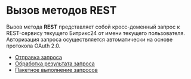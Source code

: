 # Вызов методов REST

Вызов метода **REST** представляет собой кросс-доменный запрос к REST-сервису текущего Битрикс24 от имени текущего пользователя. Авторизация запроса осуществляется автоматически на основе протокола OAuth 2.0.

- [Отправка запроса](./bx24-call-method.md)
- [Обработка результата запроса](./bx24-call-method.md#ajax-result)
- [Пакетное выполнение запросов](./bx24-call-batch.md)